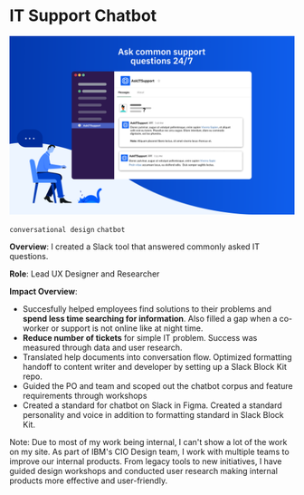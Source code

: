 <!--metadata
date = 2023-03-29
-->

# IT Support Chatbot

![chatbotitsupport](/assets/images/chatbotitsupport.png)

`conversational design` `chatbot`

**Overview**: I created a Slack tool that answered commonly asked IT questions.

**Role**: Lead UX Designer and Researcher

**Impact Overview**:
- Succesfully helped employees find solutions to their problems and **spend less time searching for information**. Also filled a gap when a co-worker or support is not online like at night time.
- **Reduce number of tickets** for simple IT problem. Success was measured through data and user research.
- Translated help documents into conversation flow. Optimized formatting handoff to content writer and developer by setting up a Slack Block Kit repo.
- Guided the PO and team and scoped out the chatbot corpus and feature requirements through workshops
- Created a standard for chatbot on Slack in Figma. Created a standard personality and voice in addition to formatting standard in Slack Block Kit.

Note: Due to most of my work being internal, I can't show a lot of the work on my site. As part of IBM's CIO Design team, I work with multiple teams to improve our internal products. From legacy tools to new initiatives, I have guided design workshops and conducted user research making internal products more effective and user-friendly.

